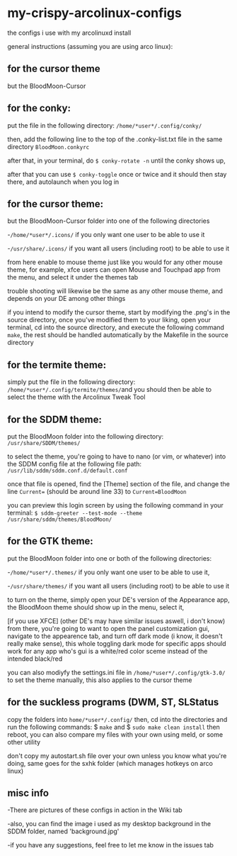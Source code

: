 # my-crispy-arcolinux-configs
the configs i use with my arcolinuxd install

general instructions (assuming you are using arco linux):

## for the cursor theme
but the BloodMoon-Cursor

## for the conky:
put the file in the following directory: `/home/*user*/.config/conky/`

then, add the following line to the top of the .conky-list.txt file in the same directory
`BloodMoon.conkyrc`

after that, in your terminal, do `$ conky-rotate -n` until the conky shows up, 

after that you can use `$ conky-toggle` once or twice and it should then stay there, and autolaunch when you log in

## for the cursor theme:
but the BloodMoon-Cursor folder into one of the following directories

-`/home/*user*/.icons/` if you only want one user to be able to use it

-`/usr/share/.icons/` if you want all users (including root) to be able to use it

from here enable to mouse theme just like you would for any other mouse theme, for example, xfce users can open Mouse and Touchpad app from the menu, and select it under the themes tab

trouble shooting will likewise be the same as any other mouse theme, and depends on your DE among other things


if you intend to modify the cursor theme, start by modifying the .png's in the source directory, once you've modified them to your liking, open your terminal, cd into the source directory, and execute the following command `make`, the rest should be handled automatically by the Makefile in the source directory
    
## for the termite theme:
simply put the file in the following directory: `/home/*user*/.config/termite/themes/`and you should then be able to select the theme with the Arcolinux Tweak Tool
  
## for the SDDM theme:
put the BloodMoon folder into the following directory: `/usr/share/SDDM/themes/`

to select the theme, you're going to have to nano (or vim, or whatever) into the SDDM config file at the following file path: 
`/usr/lib/sddm/sddm.conf.d/default.conf`

once that file is opened, find the [Theme] section of the file, and change the line `Current=` (should be around line 33) to `Current=BloodMoon`

you can preview this login screen by using the following command in your terminal:
`$ sddm-greeter --test-mode --theme /usr/share/sddm/themes/BloodMoon/`
  
## for the GTK theme:
put the BloodMoon folder into one or both of the following directories:

-`/home/*user*/.themes/` if you only want one user to be able to use it,

-`/usr/share/themes/` if you want all users (including root) to be able to use it

to turn on the theme, simply open your DE's version of the Appearance app, the BloodMoon theme should show up in the menu, select it, 		

[if you use XFCE] (other DE's may have similar issues aswell, i don't know)
from there, you're going to want to open the panel customization gui, navigate to the appearence tab, and turn off dark mode (i know, it doesn't really make sense), this whole toggling dark mode for specific apps should work for any app who's gui is a white/red color sceme instead of the intended black/red

you can also modiyfy the settings.ini file in
`/home/*user*/.config/gtk-3.0/`
to set the theme manually, this also applies to the cursor theme

## for the suckless programs (DWM, ST, SLStatus
copy the folders into `home/*user*/.config/` then, cd into the directories and run the following commands: $ `make` and $ `sudo make clean install`
then reboot, 
you can also compare my files with your own using meld, or some other utility

don't copy my autostart.sh file over your own unless you know what you're doing, same goes for the sxhk folder (which manages hotkeys on arco linux)

## misc info
-There are pictures of these configs in action in the Wiki tab

-also, you can find the image i used as my desktop background in the SDDM folder, named 'background.jpg'

-if you have any suggestions, feel free to let me know in the issues tab

